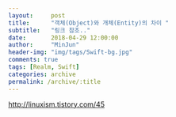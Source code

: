 ```yaml
---
layout:     post
title:      "객체(Object)와 개체(Entity)의 차이 "
subtitle:   "링크 참조.."
date:       2018-04-29 12:00:00
author:     "MinJun"
header-img: "img/tags/Swift-bg.jpg"
comments: true 
tags: [Realm, Swift]
categories: archive
permalink: /archive/:title
---
```


http://linuxism.tistory.com/45



